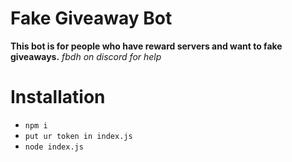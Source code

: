 # Fake Giveaway Bot
**This bot is for people who have reward servers and want to fake giveaways.**
*fbdh on discord for help*

# Installation
- `npm i`
- `put ur token in index.js`
- `node index.js`

